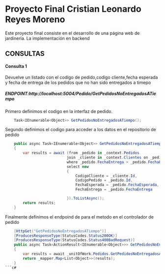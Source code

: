 # Proyecto Final Cristian Leonardo Reyes Moreno

Este proyecto final consiste en el desarrollo de una página web de jardinería. La implementación en backend

## CONSULTAS 

#### Consulta 1
Devuelve un listado con el codigo de pedido,codigo cliente,fecha esperada y fecha de entrega de los pedidos que no han sido entregados a timepo

##### ENDPOINT:http://localhost:5004/Pedido/GetPedidosNoEntregadosATiempo
Primero definimos el codigo en la interfaz de pedido.
```c#
    Task<IEnumerable<Object>> GetPedidosNoEntregadosATiempo();
```
Segundo definimos el codigo para acceder a los datos en el repositorio de pedido
```c#
    public async Task<IEnumerable<Object>> GetPedidosNoEntregadosATiempo()
    {
        var results = await (from _pedido in _context.Pedidos
                            join _cliente in _context.Clientes on _pedido.IdClienteFk equals _cliente.Id
                            where _pedido.FechaEntrega > _pedido.FechaEsperada
                            select new 
                            {
                                CodigoCliente = _cliente.Id,
                                CodigoPedido = _pedido.Id,
                                FechaEsperada = _pedido.FechaEsperada,
                                FechaEntrega = _pedido.FechaEntrega

                            }).ToListAsync();
        return results;
    }
```
Finalmente definimos el endpoind de para el metodo en el controlador de pedido
```c#
    [HttpGet("GetPedidosNoEntregadosATiempo")]
    [ProducesResponseType(StatusCodes.Status200OK)]
    [ProducesResponseType(StatusCodes.Status400BadRequest)]
    public async Task<ActionResult<IEnumerable<Object>>> GetPedidosNoEntregadosATiempo()
    {
        var results = await _unitOfWork.Pedidos.GetPedidosNoEntregadosATiempo();
        return _mapper.Map<List<Object>>(results);
    }
```c#





